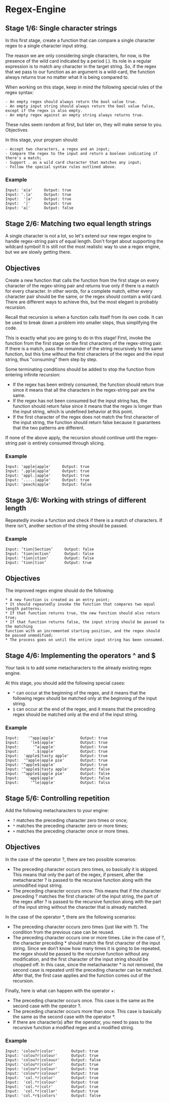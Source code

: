 # Regex-Engine

## Stage 1/6: Single character strings

In this first stage, create a function that can compare a single character regex
to a single character input string.

The reason we are only considering single characters, for now, is the presence of
the wild card indicated by a period (.). Its role in a regular expression is to
match any character in the target string. So, if the regex that we pass to our function as an argument is a wild-card, the function always returns true no matter what it is being compared to.

When working on this stage, keep in mind the following special rules of the regex syntax:

    - An empty regex should always return the bool value true.
    - An empty input string should always return the bool value false, except if the regex is also empty.
    - An empty regex against an empty string always returns true.

These rules seem random at first, but later on, they will make sense to you.
Objectives

In this stage, your program should:

    - Accept two characters, a regex and an input;
    - Compare the regex to the input and return a boolean indicating if there's a match;
    - Support . as a wild card character that matches any input;
    - Follow the special syntax rules outlined above.

### Example
```
Input: 'a|a'     Output: true
Input: '.|a'     Output: true
Input:  '|a'     Output: true
Input:  '|'      Output: true
Input: 'a|'      Output: false
```

## Stage 2/6: Matching two equal length strings
A single character is not a lot, so let's extend our new regex engine to handle
regex-string pairs of equal length. Don't forget about supporting the wildcard 
symbol! It is still not the most realistic way to use a regex engine, but we are
slowly getting there.

## Objectives

Create a new function that calls the function from the first stage on every character
of the regex-string pair and returns true only if there is a match for every character.
In other words, for a complete match, either every character pair should be the same,
or the regex should contain a wild card. There are different ways to achieve this, but
the most elegant is probably recursion.

Recall that recursion is when a function calls itself from its own code. It can be
used to break down a problem into smaller steps, thus simplifying the code.

This is exactly what you are going to do in this stage! First, invoke the function
from the first stage on the first characters of the regex-string pair. If there is a match,
pass the remainder of the string recursively to the same function, but this time without
the first characters of the regex and the input string, thus "consuming" them step by step.

Some terminating conditions should be added to stop the function from entering infinite
recursion:

   - If the regex has been entirely consumed, the function should return true
   since it means that all the characters in the regex-string pair are the same.
   - If the regex has not been consumed but the input string has, the function
   should return false since it means that the regex is longer than the input 
   string, which is undefined behavior at this point.
   - If the first character of the regex does not match the first character of 
   the input string, the function should return false because it guarantees that
   the two patterns are different.

If none of the above apply, the recursion should continue until the regex-string
pair is entirely consumed through slicing.

### Example
```
Input: 'apple|apple'     Output: true
Input: '.pple|apple'     Output: true
Input: 'appl.|apple'     Output: true
Input: '.....|apple'     Output: true
Input: 'peach|apple'     Output: false
```
## Stage 3/6: Working with strings of different length

Repeatedly invoke a function and check if there is a match of characters. If there isn't,
another section of the string should be passed.

### Example
```
Input: ‘tion|Section’     Output: false
Input: ‘tion|ection’      Output: false
Input: ‘tion|ction’       Output: false
Input: ‘tion|tion’        Output: true
```
## Objectives

The improved regex engine should do the following:

    * A new function is created as an entry point;
    * It should repeatedly invoke the function that compares two equal length patterns;
    * If that function returns true, the new function should also return true;
    * If that function returns false, the input string should be passed to the matching
    function with an incremented starting position, and the regex should be passed unmodified;
    * The process goes on until the entire input string has been consumed.

## Stage 4/6: Implementing the operators ^ and $

Your task is to add some metacharacters to the already existing regex engine.

At this stage, you should add the following special cases:

   * `^` can occur at the beginning of the regex, and it means that the 
    following regex should be matched only at the beginning of the input string.
   * `$` can occur at the end of the regex, and it means that the preceding regex
    should be matched only at the end of the input string.

### Example
```
Input:    '^app|apple'           Output: true
Input:     'le$|apple'           Output: true
Input:      '^a|apple'           Output: true
Input:      '.$|apple'           Output: true
Input:  'apple$|tasty apple'     Output: true
Input:  '^apple|apple pie'       Output: true
Input: '^apple$|apple'           Output: true
Input: '^apple$|tasty apple'     Output: false
Input: '^apple$|apple pie'       Output: false
Input:    'app$|apple'           Output: false
Input:     '^le|apple'           Output: falsa
```

## Stage 5/6: Controlling repetition 
Add the following metacharacters to your engine:

   * `?` matches the preceding character zero times or once;
   * `*` matches the preceding character zero or more times;
   * `+` matches the preceding character once or more times.

## Objectives

In the case of the operator ?, there are two possible scenarios:

   * The preceding character occurs zero times, so basically it is skipped. This means that only the part of the regex, if present, after the metacharacter ? is passed to the recursive function along with the unmodified input string.
   * The preceding character occurs once. This means that if the character preceding ? matches the first character of the input string, the part of the regex after ? is passed to the recursive function along with the part of the input string without the character that is already matched.

In the case of the operator *, there are the following scenarios:

   * The preceding character occurs zero times (just like with ?). The condition from the previous case can be reused.
   * The preceding character occurs one or more times. Like in the case of ?, the character preceding * should match the first character of the input string. Since we don’t know how many times it is going to be repeated, the regex should be passed to the recursive function without any modification, and the first character of the input string should be chopped off. In this case, since the metacharacter * is not removed, the second case is repeated until the preceding character can be matched. After that, the first case applies and the function comes out of the recursion.

Finally, here is what can happen with the operator +:

   * The preceding character occurs once. This case is the same as the second case with the operator ?.
   * The preceding character occurs more than once. This case is basically the same as the second case with the operator *.
   * If there are character(s) after the operator, you need to pass to the recursive function a modified regex and a modified string.

### Example
```
Input: 'colou?r|color'       Output: true
Input: 'colou?r|colour'      Output: true
Input: 'colou?r|colouur'     Output: false
Input: 'colou*r|color'       Output: true
Input: 'colou*r|colour'      Output: true
Input: 'colou*r|colouur'     Output: true
Input:  'col.*r|color'       Output: true
Input:  'col.*r|colour'      Output: true
Input:  'col.*r|colr'        Output: true
Input:  'col.*r|collar'      Output: true
Input: 'col.*r$|colors'      Output: false
```
